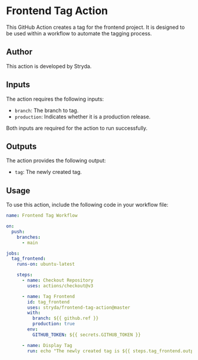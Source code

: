 # Frontend Tag Action

This GitHub Action creates a tag for the frontend project. It is designed to be used within a workflow to automate the tagging process.

## Author

This action is developed by Stryda.

## Inputs

The action requires the following inputs:

- `branch`: The branch to tag.
- `production`: Indicates whether it is a production release.

Both inputs are required for the action to run successfully.

## Outputs

The action provides the following output:

- `tag`: The newly created tag.

## Usage

To use this action, include the following code in your workflow file:

```yaml
name: Frontend Tag Workflow

on:
  push:
    branches:
      - main

jobs:
  tag_frontend:
    runs-on: ubuntu-latest

    steps:
      - name: Checkout Repository
        uses: actions/checkout@v3

      - name: Tag Frontend
        id: tag_frontend
        uses: stryda/frontend-tag-action@master
        with:
          branch: ${{ github.ref }}
          production: true
        env:
          GITHUB_TOKEN: ${{ secrets.GITHUB_TOKEN }}

      - name: Display Tag
        run: echo "The newly created tag is ${{ steps.tag_frontend.outputs.tag }}"
